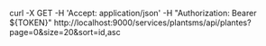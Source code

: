 


curl -X GET -H 'Accept: application/json' -H "Authorization: Bearer ${TOKEN}" http://localhost:9000/services/plantsms/api/plantes?page=0&size=20&sort=id,asc


